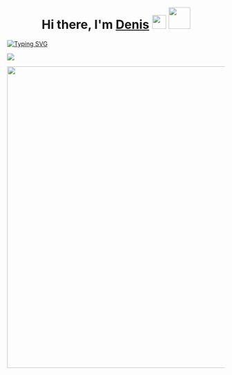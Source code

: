 


  


<h1 align="center">Hi there, I'm <a href="https://vk.com/sined_axmed" target="_blank">Denis</a> 
<img src="https://github.com/blackcater/blackcater/raw/main/images/Hi.gif" height="32"/>
<img src="https://i.gifer.com/origin/4c/4c7dc3d8a6dd24c8169b85d7e0fff5fd_w200.gif" height="50"/> </h1>

[![Typing SVG](https://readme-typing-svg.herokuapp.com?color=%2336BCF7&lines=Future+Go+developer+i+hope)](https://git.io/typing-svg) 

![](https://github-profile-summary-cards.vercel.app/api/cards/repos-per-language?username=gh0st3e&theme=solarized_dark) 





<img src="https://i.gifer.com/origin/e2/e2aec645e3f805bfeef5468bc9bf3a34.gif" height="700"/>


